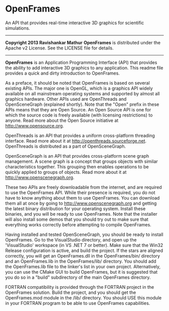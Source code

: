 OpenFrames
==========

An API that provides real-time interactive 3D graphics for scientific simulations.

-------------------------------------------------------------------------

**Copyright 2013 Ravishankar Mathur**
**OpenFrames** is distributed under the Apache v2 License. See the LICENSE file for details.

-------------------------------------------------------------------------

**OpenFrames** is an Application Programming Interface (API) that provides the ability to add interactive 3D graphics to any application. This readme file provides a quick and dirty introduction to OpenFrames.

As a preface, it should be noted that OpenFrames is based on several existing APIs. The major one is OpenGL, which is a graphics API widely available on all mainstream operating systems and supported by almost all graphics hardware. Other APIs used are OpenThreads and OpenSceneGraph (explained shortly). Note that the "Open" prefix in these APIs means that they are Open Source. An Open Source API is one for which the source code is freely available (with licensing restrictions) to anyone. Read more about the Open Source initiative at http://www.opensource.org.

OpenThreads is an API that provides a uniform cross-platform threading interface. Read more about it at http://openthreads.sourceforge.net. OpenThreads is distributed as a part of OpenSceneGraph.

OpenSceneGraph is an API that provides cross-platform scene graph management. A scene graph is a concept that groups objects with similar characteristics together. This grouping then enables operations to be quickly applied to groups of objects. Read more about it at http://www.openscenegraph.org.

These two APIs are freely downloadable from the internet, and are required to use the OpenFrames API. While their presence is required, you do not have to know anything about them to use OpenFrames. You can download them all at once by going to http://www.openscenegraph.org and getting the latest binary distribution for your operating system. Install these binaries, and you will be ready to use OpenFrames. Note that the installer will also install some demos that you should try out to make sure that everything works correctly before attempting to compile OpenFrames.

Having installed and tested OpenSceneGraph, you should be ready to install OpenFrames. Go to the VisualStudio directory, and open up the 'VisualStudio' workspace (in VS .NET 7 or better). Make sure that the Win32 Release configuration is active, and build the project. If the stars are aligned correctly, you will get an OpenFrames.dll in the OpenFrames/bin/ directory and an OpenFrames.lib in the OpenFrames/lib/ directory. You should add the OpenFrames.lib file to the linker's list in your own project. Alternatively, you can use the CMake GUI to build OpenFrames, but it is suggested that you do so in a "build" subdirectory of the main OpenFrames directory.

FORTRAN compatibility is provided through the FORTRAN project in the OpenFrames solution. Build the project, and you should get the OpenFrames.mod module in the /lib/ directory. You should USE this module in your FORTRAN program to be able to use OpenFrames capabilities.
